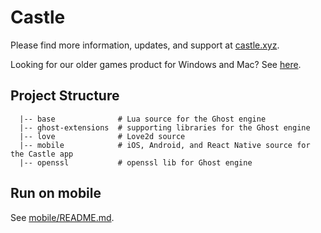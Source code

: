 # Castle

Please find more information, updates, and support at [castle.xyz](http://castle.xyz).

Looking for our older games product for Windows and Mac? See [here](https://github.com/castle-games/castle-games).

## Project Structure

```
  |-- base              # Lua source for the Ghost engine
  |-- ghost-extensions  # supporting libraries for the Ghost engine
  |-- love              # Love2d source
  |-- mobile            # iOS, Android, and React Native source for the Castle app
  |-- openssl           # openssl lib for Ghost engine
```

## Run on mobile

See [mobile/README.md](mobile/README.md).
